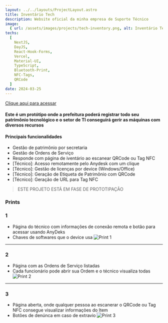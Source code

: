 ```yaml
---
layout: ../../layouts/ProjectLayout.astro
title: Inventário Tech
description: Website oficial da minha empresa de Suporte Técnico
image:
  { url: /assets/images/projects/tech-inventory.png, alt: Inventário Tech }
techs:
  [
    NextJS,
    DayJS,
    React-Hook-Forms,
    Vercel,
    Material-UI,
    TypeScript,
    Bluetooth-Print,
    NFC-Tags,
    QRCode
  ]
date: 2024-03-25
---
```


[Clique aqui para acessar](https://saofelixdeminas.com/ "Inventário Tech")

#### Este é um protótipo onde a prefeitura poderá registrar todo seu patrimônio tecnológico e o setor de TI conseguirá gerir as máquinas com diversos recursos

#### Principais funcionalidades

- Gestão de patrimônio por secretaria
- Gestão de Ordens de Serviço
- Responde com página de iventário ao escanear QRCode ou Tag NFC
- [Técnico]: Acesso remotamente pelo Anydesk com um clique
- [Técnico]: Gestão de licenças por device (Windows/Office)
- [Técnico]: Geração de Etiqueta de Patrimônio com QRCode
- [Técnico]: Geração de URL para Tag NFC 

> ESTE PROJETO ESTÁ EM FASE DE PROTOTIPAÇÃO


### Prints
### 1
- Página do técnico com informações de conexão remota e botão para acessar usando AnyDeks
- Chaves de softwares que o device usa
![Print 1](/assets/images/projects/tech-inventory-2.png)

---
### 2
- Página com as Ordens de Serviço listadas
- Cada funcionário pode abrir sua Ordem e o técnico visualiza todas
![Print 2](/assets/images/projects/tech-inventory-3.png)

---
### 3
- Página aberta, onde qualquer pessoa ao escanerar o QRCode ou Tag NFC consegue visualizar informações do Item
- Botões de denúnca em caso de extravio
![Print 3](/assets/images/projects/tech-inventory-4.png)